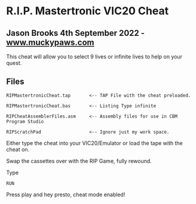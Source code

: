 # R.I.P. Mastertronic VIC20 Cheat

## Jason Brooks 4th September 2022 - www.muckypaws.com

This cheat will allow you to select 9 lives or infinite lives to help on your quest.

## Files

`RIPMastertronicCheat.tap		<-- TAP File with the cheat preloaded.`

`RIPMastertronicCheat.bas		<-- Listing Type infinite`

`RIPCheatAssemblerFiles.asm		<-- Assembly files for use in CBM Program Studio`

`RIPScratchPad					<-- Ignore just my work space.`


Either type the cheat into your VIC20/Emulator or load the tape with the cheat on.

Swap the cassettes over with the RIP Game, fully rewound.

Type

`RUN`

Press play and hey presto, cheat mode enabled!
